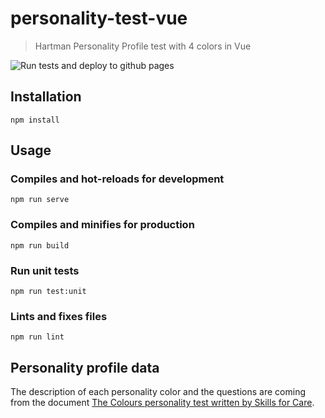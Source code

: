 # personality-test-vue

> Hartman Personality Profile test with 4 colors in Vue

![Run tests and deploy to github pages](https://github.com/qathom/personality-test-vue/workflows/Run%20tests%20and%20deploy%20to%20github%20pages/badge.svg)

## Installation
```
npm install
```

## Usage

### Compiles and hot-reloads for development
```
npm run serve
```

### Compiles and minifies for production
```
npm run build
```

### Run unit tests
```
npm run test:unit
```

### Lints and fixes files
```
npm run lint
```

## Personality profile data

The description of each personality color and the questions are coming from the document [The Colours personality test written by Skills for Care](https://www.skillsforcare.org.uk/Documents/Leadership-and-management/well-led/Day-1-17/1.4.1-Colour-Personality-Test-FULL.pdf).